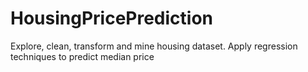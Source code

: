 # HousingPricePrediction
Explore, clean, transform and mine housing  dataset. Apply regression techniques to predict median price
